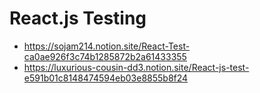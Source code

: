 # React.js Testing

- https://sojam214.notion.site/React-Test-ca0ae926f3c74b1285872b2a61433355
- https://luxurious-cousin-dd3.notion.site/React-js-test-e591b01c8148474594eb03e8855b8f24
